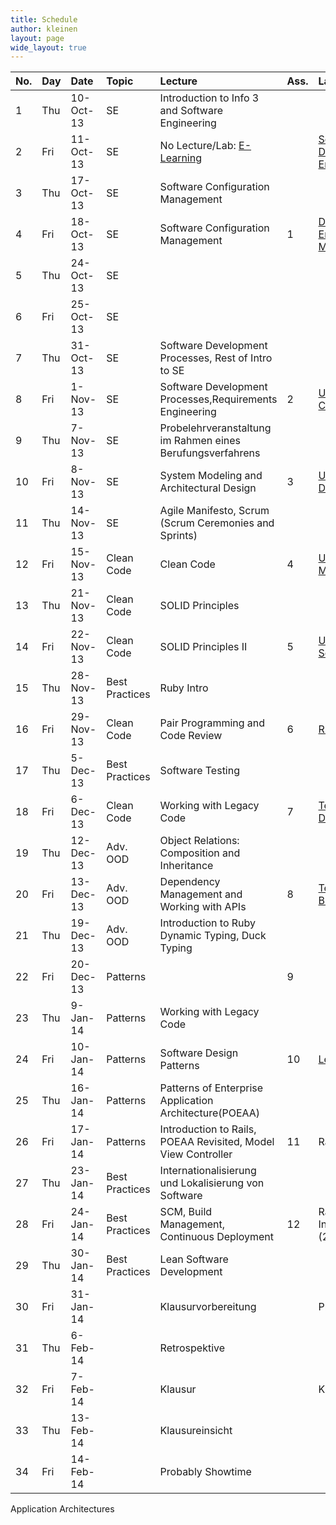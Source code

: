 ```yaml
---
title: Schedule
author: kleinen
layout: page
wide_layout: true
---
```

|No.|Day|Date|Topic|Lecture|Ass.|Lab (Friday)|
|:------|:------|:------|:------|:------|:------|:------|
| 1|Thu|10-Oct-13|SE            |Introduction to Info 3 and Software Engineering|||
| 2|Fri|11-Oct-13|SE            |No Lecture/Lab: [E-Learning](../labs/lab-00.html)||[Setup your Development Environment](../labs/lab-00.html)|
| 3|Thu|17-Oct-13|SE            |Software Configuration Management|||
| 4|Fri|18-Oct-13|SE            |Software Configuration Management|1|[Development Environment & GIT, Markdown](../labs/lab-01.html)|
| 5|Thu|24-Oct-13|SE            ||||
| 6|Fri|25-Oct-13|SE            ||||
| 7|Thu|31-Oct-13|SE            |Software Development Processes, Rest of Intro to SE|||
| 8|Fri|1-Nov-13 |SE            |Software Development Processes,Requirements Engineering                               |2|[UML Part I: Use Cases](../labs/lab-02.html)|
| 9|Thu|7-Nov-13 |SE            |Probelehrveranstaltung im Rahmen eines Berufungsverfahrens|||
|10|Fri|8-Nov-13 |SE             |System Modeling and Architectural Design |3|[UML Part II: Class Diagrams](../labs/lab-03.html)|
|11|Thu|14-Nov-13|SE             |Agile Manifesto, Scrum (Scrum Ceremonies and Sprints)   |||
|12|Fri|15-Nov-13|Clean Code     |Clean Code                                            |4|[UML Part III: State Machine Diagrams](../labs/lab-04.html)|
|13|Thu|21-Nov-13|Clean Code    |SOLID Principles|||
|14|Fri|22-Nov-13|Clean Code    |SOLID Principles II                                     |5|[UML Part IV: Sequence Diagrams](../labs/lab-05.html)|
|15|Thu|28-Nov-13|Best Practices|Ruby Intro|||
|16|Fri|29-Nov-13|Clean Code    |Pair Programming and Code Review|6|[Ruby Exercise](../labs/lab-06.html)|
|17|Thu| 5-Dec-13|Best Practices|Software Testing|||
|18|Fri| 6-Dec-13|Clean Code    |Working with Legacy Code                                |7|[Testing 1: Test Driven Design](../labs/lab-07.html)|
|19|Thu|12-Dec-13|Adv. OOD       |Object Relations: Composition and Inheritance          |||
|20|Fri|13-Dec-13|Adv. OOD      |Dependency Management and Working with APIs             |8|[Testing 2: Black-/Whiteboxtests](../labs/lab-08.html)|
|21|Thu|19-Dec-13|Adv. OOD      |Introduction to Ruby Dynamic Typing, Duck Typing        |||
|22|Fri|20-Dec-13|Patterns      |                                |9||
|23|Thu| 9-Jan-14|Patterns      |Working with Legacy Code                              |||
|24|Fri|10-Jan-14|Patterns      |Software Design Patterns                                |10|[Legacy Code Kata](../labs/lab-09.html)|
|25|Thu|16-Jan-14|Patterns      | Patterns of Enterprise Application Architecture(POEAA)                   |||
|26|Fri|17-Jan-14|Patterns      |Introduction to Rails, POEAA Revisited, Model View Controller                    |11|Rails Start|
|27|Thu|23-Jan-14|Best Practices|Internationalisierung und Lokalisierung von Software    |||
|28|Fri|24-Jan-14|Best Practices|SCM, Build Management, Continuous Deployment            |12|Rails Feature & Internationalisation (2weeks)|
|29|Thu|30-Jan-14|Best Practices|Lean Software Development                               |||
|30|Fri|31-Jan-14||Klausurvorbereitung||Probeklausur|
|31|Thu| 6-Feb-14||Retrospektive|||
|32|Fri| 7-Feb-14||Klausur||Klausur|
|33|Thu|13-Feb-14||Klausureinsicht|||
|34|Fri|14-Feb-14||Probably Showtime|||

Application Architectures


